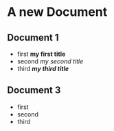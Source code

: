 # A new Document 

## Document 1

+ first **my first title**
+ second *my second title*
+ third ***my third title***


## Document 3

+ first 
+ second 
+ third
